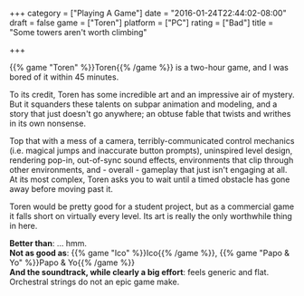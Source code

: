 +++
category = ["Playing A Game"]
date = "2016-01-24T22:44:02-08:00"
draft = false
game = ["Toren"]
platform = ["PC"]
rating = ["Bad"]
title = "Some towers aren't worth climbing"

+++

{{% game "Toren" %}}Toren{{% /game %}} is a two-hour game, and I was bored of it within 45 minutes.

To its credit, Toren has some incredible art and an impressive air of mystery.  But it squanders these talents on subpar animation and modeling, and a story that just doesn't go anywhere; an obtuse fable that twists and writhes in its own nonsense.

Top that with a mess of a camera, terribly-communicated control mechanics (i.e. magical jumps and inaccurate button prompts), uninspired level design, rendering pop-in, out-of-sync sound effects, environments that clip through other environments, and - overall - gameplay that just isn't engaging at all.  At its most complex, Toren asks you to wait until a timed obstacle has gone away before moving past it.

Toren would be pretty good for a student project, but as a commercial game it falls short on virtually every level.  Its art is really the only worthwhile thing in here.

<b>Better than</b>: ... hmm.  
<b>Not as good as</b>: {{% game "Ico" %}}Ico{{% /game %}}, {{% game "Papo & Yo" %}}Papo & Yo{{% /game %}}  
<b>And the soundtrack, while clearly a big effort</b>: feels generic and flat.  Orchestral strings do not an epic game make.
